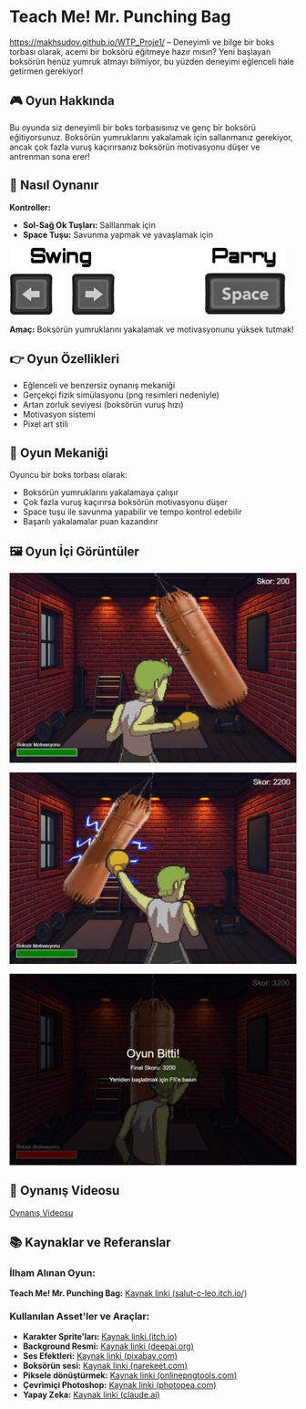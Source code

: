 # Teach Me! Mr. Punching Bag

https://makhsudov.github.io/WTP_Proje1/ – Deneyimli ve bilge bir boks torbası olarak, acemi bir boksörü eğitmeye hazır mısın? Yeni başlayan boksörün henüz yumruk atmayı bilmiyor, bu yüzden deneyimi eğlenceli hale getirmen gerekiyor!

## 🎮 Oyun Hakkında

Bu oyunda siz deneyimli bir boks torbasısınız ve genç bir boksörü eğitiyorsunuz. Boksörün yumruklarını yakalamak için sallanmanız gerekiyor, ancak çok fazla vuruş kaçırırsanız boksörün motivasyonu düşer ve antrenman sona erer!

## 🥊 Nasıl Oynanır

**Kontroller:**
- **Sol-Sağ Ok Tuşları:** Salllanmak için
- **Space Tuşu:** Savunma yapmak ve yavaşlamak için

![Kontrol Tuşları](image/tuslar.png)


**Amaç:** Boksörün yumruklarını yakalamak ve motivasyonunu yüksek tutmak!

## 👉 Oyun Özellikleri

- Eğlenceli ve benzersiz oynanış mekaniği
- Gerçekçi fizik simülasyonu (png resimleri nedeniyle)
- Artan zorluk seviyesi (boksörün vuruş hızı)
- Motivasyon sistemi
- Pixel art stili

## 🎯 Oyun Mekaniği

Oyuncu bir boks torbası olarak:
- Boksörün yumruklarını yakalamaya çalışır
- Çok fazla vuruş kaçırırsa boksörün motivasyonu düşer
- Space tuşu ile savunma yapabilir ve tempo kontrol edebilir
- Başarılı yakalamalar puan kazandırır

## 🖼️ Oyun İçi Görüntüler

![Oyun Resmi 1](image/screenshot1.png)

![Oyun Resmi 2](image/screenshot2.png)

![Oyun Resmi 3](image/screenshot3.png)

## 🎥 Oynanış Videosu

[Oynanış Videosu](https://youtu.be/ZT-h6K26Bzc)


## 📚 Kaynaklar ve Referanslar

### İlham Alınan Oyun:
**Teach Me! Mr. Punching Bag:** [Kaynak linki (salut-c-leo.itch.io/)](https://salut-c-leo.itch.io/mr-punching-bag])

### Kullanılan Asset'ler ve Araçlar:
- **Karakter Sprite'ları:** [Kaynak linki (itch.io)](https://salut-c-leo.itch.io/mr-punching-bag)
- **Background Resmi:** [Kaynak linki (deepai.org)](https://deepai.org/machine-learning-model/text2img)
- **Ses Efektleri:** [Kaynak linki (pixabay.com)](https://pixabay.com/)
- **Boksörün sesi:** [Kaynak linki (narekeet.com)](http://narakeet.com/languages/text-to-speech-turkish/)
- **Piksele dönüştürmek:** [Kaynak linki (onlinepngtools.com)](https://onlinepngtools.com/pixelate-png)
- **Çevrimiçi Photoshop:** [Kaynak linki (photopea.com)](https://www.photopea.com/)
- **Yapay Zeka:** [Kaynak linki (claude.ai)](https://claude.ai)
